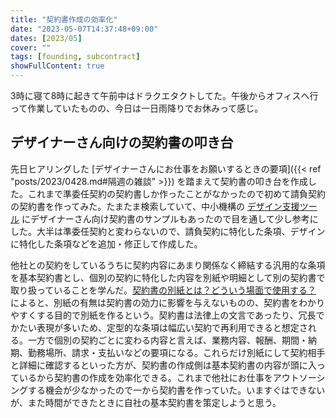 ```yaml
---
title: "契約書作成の効率化"
date: "2023-05-07T14:37:48+09:00"
dates: [2023/05]
cover: ""
tags: [founding, subcontract]
showFullContent: true
---
```


3時に寝て8時に起きて午前中はドラクエタクトしてた。午後からオフィスへ行って作業していたものの、今日は一日雨降りでお休みって感じ。

## デザイナーさん向けの契約書の叩き台

先日ヒアリングした [デザイナーさんにお仕事をお願いするときの要項]({{< ref "posts/2023/0428.md#隔週の雑談" >}}) を踏まえて契約書の叩き台を作成した。これまで準委任契約の契約書しか作ったことがなかったので初めて請負契約の契約書を作ってみた。たまたま検索していて、中小機構の [デザイン支援ツール](https://www.smrj.go.jp/tool/supporter/soft_asset4/index.html) にデザイナーさん向け契約書のサンプルもあったので目を通して少し参考にした。大半は準委任契約と変わらないので、請負契約に特化した条項、デザインに特化した条項などを追加・修正して作成した。

他社との契約をしているうちに契約内容にあまり関係なく締結する汎用的な条項を基本契約書とし、個別の契約に特化した内容を別紙や明細として別の契約書で取り扱っていることを学んだ。[契約書の別紙とは？どういう場面で使用する？](https://biz.moneyforward.com/contract/basic/3127/) によると、別紙の有無は契約書の効力に影響を与えないものの、契約書をわかりやすくする目的で別紙を作るという。契約書は法律上の文言であったり、冗長でかたい表現が多いため、定型的な条項は幅広い契約で再利用できると想定される。一方で個別の契約ごとに変わる内容と言えば、業務内容、報酬、期間・納期、勤務場所、請求・支払いなどの要項になる。これらだけ別紙にして契約相手と詳細に確認するといった方が、契約書の作成側は基本契約書の内容が頭に入っているから契約書の作成を効率化できる。これまで他社にお仕事をアウトソーシングする機会が少なかったので一から契約書を作っていた。いますぐはできないが、また時間ができたときに自社の基本契約書を策定しようと思う。
